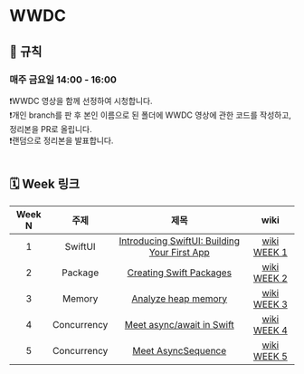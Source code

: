 # WWDC 
## 🚫 규칙
### 매주 금요일 14:00 - 16:00
❗️WWDC 영상을 함께 선정하여 시청합니다. <br>
❗️개인 branch를 판 후 본인 이름으로 된 폴더에 WWDC 영상에 관한 코드를 작성하고, 정리본을 PR로 올립니다. <br>
❗️랜덤으로 정리본을 발표합니다. <br>
<br>


## 🗓️ Week 링크
|Week N | 주제  | 제목 | wiki |
|:--:|:--:|:--:|:--:|
| 1 | SwiftUI| [Introducing SwiftUI: Building Your First App](https://developer.apple.com/videos/play/wwdc2019/204/)| [wiki WEEK 1](https://github.com/TodayStudy-iOS/WWDC/wiki/%F0%9F%92%9C-%5BWEEK-1%5D-Introducing-SwiftUI:-Building-Your-First-App-%E2%80%90-20241223) |
| 2 | Package | [Creating Swift Packages](https://developer.apple.com/videos/play/wwdc2019/410) | [wiki WEEK 2](https://github.com/TodayStudy-Developers/iOS_WWDC/wiki/%F0%9F%92%9C-%5BWEEK-2%5D--Creating-Swift-Packages-%E2%80%90-20250103) |
| 3 | Memory | [Analyze heap memory](https://developer.apple.com/videos/play/wwdc2024/10173) | [wiki WEEK 3](https://github.com/TodayStudy-Developers/iOS_WWDC/wiki/%F0%9F%92%9C-%5BWEEK-3%5D-Analyze-heap-memory-%E2%80%90-20250109) |
| 4 | Concurrency | [Meet async/await in Swift](https://developer.apple.com/kr/videos/play/wwdc2021/10132/) | [wiki WEEK 4](https://github.com/TodayStudy-Developers/iOS_WWDC/wiki/%F0%9F%92%9C-%5BWEEK-4%5D-Meet-async-await-in-Swift-%E2%80%90-20250124) |
| 5 | Concurrency | [Meet AsyncSequence](https://developer.apple.com/videos/play/wwdc2021/10058) | [wiki WEEK 5](https://github.com/TodayStudy-Developers/iOS_WWDC/wiki/%F0%9F%92%9C-%5BWEEK-5%5D-Meet-AsyncSequence-%E2%80%90-20250207) |

<br>
